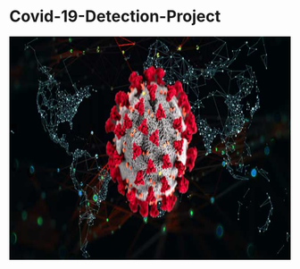 # Covid-19-Detection-Project

<img src="https://github.com/vishvpatel-97/Covid-19-Detection-Project/blob/main/images/covid19.jpg" width=700, height=400>
